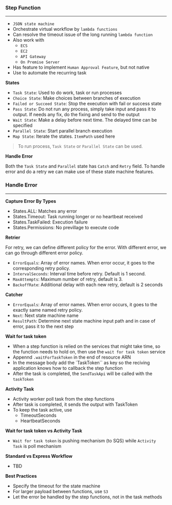 ### Step Function

---

- `JSON state machine`
- Orchestrate virtual workflow by `lambda functions`
- Can resolve the timeout issue of the long running `lambda function`
- Also work with
  - `ECS`
  - `EC2`
  - `API Gateway`
  - `On Premise Server`
- Has feature to implement `Human Approval Feature`, but not native
- Use to automate the recurring task

**States**

- `Task State`: Used to do work, task or run processes
- `Choice State`: Make choices between branches of execution
- `Failed or Succeed State`: Stop the execution with fail or success state
- `Pass State`: Do not run any process, simply take input and pass it to output. If needs any fix, do the fixing and send to the output
- `Wait State`: Make a delay before next time. The delayed time can be specified
- `Parallel State`: Start parallel branch execution
- `Map State`: Iterate the states. `ItemPath` used here

> To run process, `Task State` or `Parallel State` can be used.

**Handle Error**

Both the `Task State` and `Parallel` state has `Catch` and `Retry` field. To handle error and do a retry we can make use of these state machine features.

### Handle Error

---

**Capture Error By Types**

- States.ALL: Matches any error
- States.Timeout: Task running longer or no heartbeat received
- States.TaskFailed: Execution failure
- States.Permissions: No previllage to execute code

**Retrier**

For retry, we can define different policy for the error. With different error, we can go through different error policy.

- `ErrorEquals`: Array of error names. When error occur, it goes to the corresponding retry policy.
- `IntervalSeconds`: Interval time before retry. Default is 1 second.
- `MaxAttempts`: Maximum number of retry, default is 3.
- `BackoffRate`: Additional delay with each new retry, default is 2 seconds

**Catcher**

- `ErrorEquals`: Array of error names. When error occurs, it goes to the exactly same named retry policy.
- `Next`: Next state machine name
- `ResultPath`: Determine next state machine input path and in case of error, pass it to the next step

**Wait for task token**

- When a step function is relied on the services that might take time, so the function needs to hold on, then use the `wait for task token` service
- Appennd `.waitForTaskToken` in the end of resource ARN
- In the message body add the `TaskToken`` as key so the reciving application knows how to callback the step function 
- After the task is completed, the `SendTaskApi` will be called with the `taskToken`

**Activity Task**

- Activity worker poll task from the step functions
- After task is completed, it sends the output with TaskToken
- To keep the task active, use
  - TimeoutSeconds
  - HeartbeatSeconds

**Wait for task token vs Activity Task**

- `Wait for task token` is pushing mechanism (to SQS) while `Activity Task` is poll mechanism

**Standard vs Express Workflow**

- TBD

**Best Practices**

- Specify the timeout for the state machine
- For larger payload between functions, use `S3`
- Let the error be handled by the step functions, not in the task methods
